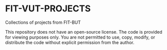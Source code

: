 # FIT-VUT-PROJECTS
Collections of projects from FIT-BUT 

This repository does not have an open-source license. The code is provided for viewing purposes only. You are not permitted to use, copy, modify, or distribute the code without explicit permission from the author.
